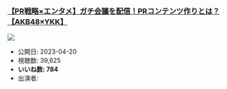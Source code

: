 ### [【PR戦略×エンタメ】ガチ会議を配信！PRコンテンツ作りとは？【AKB48×YKK】](https://www.youtube.com/watch?v=vypnOwhY_MU)
[![](https://img.youtube.com/vi/vypnOwhY_MU/sddefault.jpg)](https://www.youtube.com/watch?v=vypnOwhY_MU)
-   公開日: 2023-04-20
-   視聴数: 39,625
-   **いいね数: 784**
-   出演者: 
